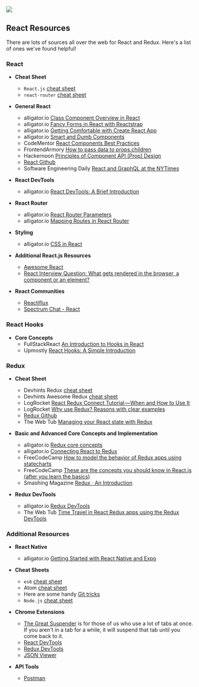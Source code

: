 # ![](https://ga-dash.s3.amazonaws.com/production/assets/logo-9f88ae6c9c3871690e33280fcf557f33.png)

## React Resources
There are lots of sources all over the web for React and Redux. Here's a list of ones we've found helpful!

### React

* **Cheat Sheet**
  * `React.js` [cheat sheet](https://devhints.io/react)
  *  `react-router` [cheat sheet](https://devhints.io/react-router)

* **General React**
  * alligator.io [Class Component Overview in React](https://alligator.io/react/class-components/)
  * alligator.io [Fancy Forms in React with Reactstrap](https://alligator.io/react/fancy-forms-reactstrap/)
  * alligator.io [Getting Comfortable with Create React App](https://alligator.io/react/create-react-app/)
  * alligator.io [Smart and Dumb Components](https://alligator.io/react/smart-dumb-components/)
  * CodeMentor [React Components Best Practices](https://www.codementor.io/faizanhaider/react-components-best-practices-9xcbq5uwe)
  * FrontendArmory [How to pass data to props.children](https://frontarm.com/articles/passing-data-props-children/)
  * Hackernoon [Principles of Component API (Prop) Design](https://hackernoon.com/principles-of-component-api-prop-design-bb20cd58da54)
  * [React Github](https://reactjs.org/)
  * Software Engineering Daily [React and GraphQL at the NYTimes](https://softwareengineeringdaily.com/2018/10/22/react-and-graphql-at-the-nytimes/)

* **React DevTools**
  * alligator.io [React DevTools: A Brief Introduction](https://alligator.io/react/react-devtools-intro/)

* **React Router**
  * alligator.io [React Router Parameters](https://alligator.io/react/react-router-parameters/)
  * alligator.io [Mapping Routes in React Router](https://alligator.io/react/react-router-map-to-routes/)

* **Styling**
  * alligator.io [CSS in React](https://alligator.io/react/react-css/)

* **Additional React.js Resources**
  * [Awesome React](https://github.com/enaqx/awesome-react)
  * [React Interview Question: What gets rendered in the browser, a component or an element?](https://medium.freecodecamp.org/react-interview-question-what-gets-rendered-in-the-browser-a-component-or-an-element-1b3eac777c85)

* **React Communities**
  * [Reactiflux](https://www.reactiflux.com/)
  * [Spectrum Chat - React](https://spectrum.chat/react)

### React Hooks

* **Core Concepts**
  * FullStackReact [An Introduction to Hooks in React](https://www.fullstackreact.com/articles/an-introduction-to-hooks-in-react/)
  * Upmostly [React Hooks: A Simple Introduction](https://medium.com/@upmostly/react-hooks-a-simple-introduction-aa3b319b6a12)

### Redux

* **Cheat Sheet**
  * Devhints Redux [cheat sheet](https://devhints.io/redux)
  * Devhints Awesome Redux [cheat sheet](https://devhints.io/awesome-redux)
  * LogRocket [React Redux Connect Tutorial — When and How to Use It](https://blog.logrocket.com/react-redux-connect-when-and-how-to-use-it-f2a1edab2013)
  * LogRocket [Why use Redux? Reasons with clear examples](https://blog.logrocket.com/why-use-redux-reasons-with-clear-examples-d21bffd5835)
  * [Redux Github](https://github.com/reduxjs/redux)
  * The Web Tub [Managing your React state with Redux](https://medium.com/the-web-tub/managing-your-react-state-with-redux-affab72de4b1)

* **Basic and Advanced Core Concepts and Implementation**
  * alligator.io [Redux core concepts](https://alligator.io/redux/redux-intro/)
  * alligator.io [Connecting React to Redux](https://alligator.io/react/react-redux/)
  * FreeCodeCamp [How to model the behavior of Redux apps using statecharts](https://medium.freecodecamp.org/how-to-model-the-behavior-of-redux-apps-using-statecharts-5e342aad8f66)
  * FreeCodeCamp [These are the concepts you should know in React.js (after you learn the basics)](https://medium.freecodecamp.org/these-are-the-concepts-you-should-know-in-react-js-after-you-learn-the-basics-ee1d2f4b8030)
  * Smashing Magazine [Redux · An Introduction](https://www.smashingmagazine.com/2016/06/an-introduction-to-redux/)

* **Redux DevTools**
  * alligator.io [Redux DevTools](https://alligator.io/angular/ngrx-store-redux-devtools/)
  * The Web Tub [Time Travel in React Redux apps using the Redux DevTools](https://medium.com/the-web-tub/time-travel-in-react-redux-apps-using-the-redux-devtools-5e94eba5e7c0)


### Additional Resources

* **React Native**
  * alligator.io [Getting Started with React Native and Expo](https://alligator.io/react/react-native-getting-started/)

* **Cheat Sheets**
  * `es6` [cheat sheet](https://devhints.io/es6)
  * Atom [cheat sheet](https://devhints.io/atom)
  * Here are some handy [Git tricks](https://devhints.io/git-tricks)
  * `Node.js` [cheat sheet](https://devhints.io/nodejs)

* **Chrome Extensions**
  * [The Great Suspender](https://chrome.google.com/webstore/detail/the-great-suspender/klbibkeccnjlkjkiokjodocebajanakg?hl=en) is for those of us who use a lot of tabs at once. If you aren't in a tab for a while, it will suspend that tab until you come back to it.
  * [React DevTools](https://chrome.google.com/webstore/detail/react-developer-tools/fmkadmapgofadopljbjfkapdkoienihi?hl=en)
  * [Redux DevTools](https://chrome.google.com/webstore/detail/redux-devtools/lmhkpmbekcpmknklioeibfkpmmfibljd?hl=en)
  * [JSON Viewer](https://chrome.google.com/webstore/detail/json-viewer/gbmdgpbipfallnflgajpaliibnhdgobh?hl=en-US)

* **API Tools**
  * [Postman](https://www.getpostman.com/postman)
